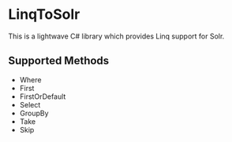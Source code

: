# LinqToSolr
This is a lightwave C# library which provides Linq support for Solr.

## Supported Methods
* Where
* First
* FirstOrDefault
* Select
* GroupBy
* Take
* Skip


